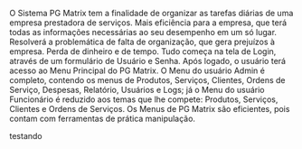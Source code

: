 O Sistema PG Matrix tem a finalidade de organizar as tarefas diárias de uma empresa prestadora de serviços. Mais eficiência para a empresa, que terá todas as informações necessárias ao seu desempenho em um só lugar. 
    Resolverá a problemática de falta de organização, que gera prejuízos à empresa. Perda de dinheiro e de tempo. 
     Tudo começa na tela de Login, através de um formulário de Usuário e Senha. Após logado, o usuário terá acesso ao Menu Principal do PG Matrix. 
    O Menu do usuário Admin é completo, contendo os menus de Produtos, Serviços, Clientes, Ordens de Serviço, Despesas, Relatório, Usuários e Logs; já o Menu do usuário Funcionário é reduzido aos temas que lhe compete: Produtos, Serviços, Clientes e Ordens de Serviços. 
    Os Menus de PG Matrix são eficientes, pois contam com ferramentas de prática manipulação.


testando
